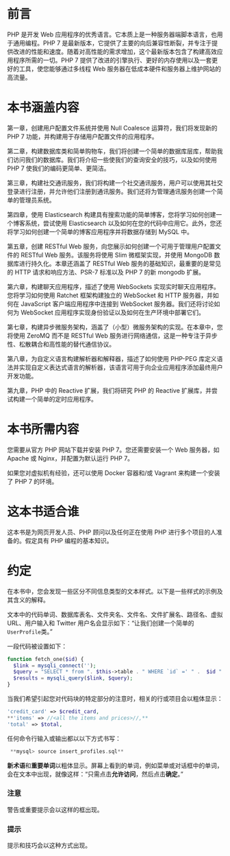 # 前言

PHP 是开发 Web 应用程序的优秀语言。它本质上是一种服务器端脚本语言，也用于通用编程。PHP 7 是最新版本，它提供了主要的向后兼容性断裂，并专注于提供改进的性能和速度。随着对高性能的需求增加，这个最新版本包含了构建高效应用程序所需的一切。PHP 7 提供了改进的引擎执行、更好的内存使用以及一套更好的工具，使您能够通过多线程 Web 服务器在低成本硬件和服务器上维护网站的高流量。

# 本书涵盖内容

第一章，创建用户配置文件系统并使用 Null Coalesce 运算符，我们将发现新的 PHP 7 功能，并构建用于存储用户配置文件的应用程序。

第二章，构建数据库类和简单购物车，我们将创建一个简单的数据库层库，帮助我们访问我们的数据库。我们将介绍一些使我们的查询安全的技巧，以及如何使用 PHP 7 使我们的编码更简单、更简洁。

第三章，构建社交通讯服务，我们将构建一个社交通讯服务，用户可以使用其社交登录进行注册，并允许他们注册到通讯服务。我们还将为管理通讯服务创建一个简单的管理员系统。

第四章，使用 Elasticsearch 构建具有搜索功能的简单博客，您将学习如何创建一个博客系统，尝试使用 Elasticsearch 以及如何在您的代码中应用它。此外，您还将学习如何创建一个简单的博客应用程序并将数据存储到 MySQL 中。

第五章，创建 RESTful Web 服务，向您展示如何创建一个可用于管理用户配置文件的 RESTful Web 服务。该服务将使用 Slim 微框架实现，并使用 MongoDB 数据库进行持久化。本章还涵盖了 RESTful Web 服务的基础知识，最重要的是常见的 HTTP 请求和响应方法、PSR-7 标准以及 PHP 7 的新 mongodb 扩展。

第六章，构建聊天应用程序，描述了使用 WebSockets 实现实时聊天应用程序。您将学习如何使用 Ratchet 框架构建独立的 WebSocket 和 HTTP 服务器，并如何在 JavaScript 客户端应用程序中连接到 WebSocket 服务器。我们还将讨论如何为 WebSocket 应用程序实现身份验证以及如何在生产环境中部署它们。

第七章，构建异步微服务架构，涵盖了（小型）微服务架构的实现。在本章中，您将使用 ZeroMQ 而不是 RESTful Web 服务进行网络通信，这是一种专注于异步性、松散耦合和高性能的替代通信协议。

第八章，为自定义语言构建解析器和解释器，描述了如何使用 PHP-PEG 库定义语法并实现自定义表达式语言的解析器，该语言可用于向企业应用程序添加最终用户开发功能。

第九章，PHP 中的 Reactive 扩展，我们将研究 PHP 的 Reactive 扩展库，并尝试构建一个简单的定时应用程序。

# 本书所需内容

您需要从官方 PHP 网站下载并安装 PHP 7。您还需要安装一个 Web 服务器，如 Apache 或 Nginx，并配置为默认运行 PHP 7。

如果您对虚拟机有经验，还可以使用 Docker 容器和/或 Vagrant 来构建一个安装了 PHP 7 的环境。

# 这本书适合谁

这本书是为网页开发人员、PHP 顾问以及任何正在使用 PHP 进行多个项目的人准备的。假定具有 PHP 编程的基本知识。

# 约定

在本书中，您会发现一些区分不同信息类型的文本样式。以下是一些样式的示例及其含义的解释。

文本中的代码单词、数据库表名、文件夹名、文件名、文件扩展名、路径名、虚拟 URL、用户输入和 Twitter 用户名会显示如下：“让我们创建一个简单的`UserProfile`类。”

一段代码被设置如下：

```php
function fetch_one($id) { 
  $link = mysqli_connect(''); 
  $query = "SELECT * from ". $this->table . " WHERE `id` =' " .  $id "'"; 
  $results = mysqli_query($link, $query); 
}
```

当我们希望引起您对代码块的特定部分的注意时，相关的行或项目会以粗体显示：

```php
'credit_card' => $credit_card, 
**'items' => //<all the items and prices>//,** 
'total' => $total,
```

任何命令行输入或输出都以以下方式书写：

```php
 **mysql> source insert_profiles.sql**

```

**新术语**和**重要单词**以粗体显示。屏幕上看到的单词，例如菜单或对话框中的单词，会在文本中出现，就像这样：“只需点击**允许访问**，然后点击**确定**。”

### 注意

警告或重要提示会以这样的框出现。

### 提示

提示和技巧会以这种方式出现。
